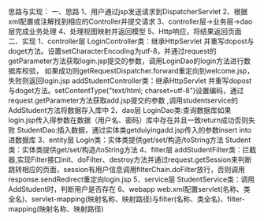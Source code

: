 思路与实现：
    一、思路
    1、用户通过jsp发送请求到DispatcherServlet
    2、根据xml配置或注解找到相应的Controller并提交请求
    3、controller层->业务层->dao层完成业务处理
    4、处理视图映射并返回模型
    5、Http响应，将结果返回页面
    二、实现
    1、controller层 
        LoginController类：继承HttpServlet 并重写dopost与doget方法。设置setCharacterEncoding为utf-8，并通过request的getParameter方法获取login.jsp提交的参数，调用LoginDao的login方法进行数据库校验，
        如果成功则getRequestDispatcher.forward重定向到welcome.jsp，失败则返回login.jsp
        addStudentController类：继承HttpServlet 并重写dopost与doget方法。setContentType("text/html; charset=utf-8")设置编码，通过request.getParameter方法获取add.jsp提交的参数 ,调用studentservice的AddStudent方法将数据存入库中
    2、dao层
        LoginDao类:查询数据库如果login.jsp传入得参数在数据（用户名、密码）库中存在并且一致return成功否则失败
        StudentDao:插入数据，通过实体类getduiyingadd.jsp传入的参数insert into进数据库
    3、entity层
        Login类：实体类提供get/set/构造/toString方法
        Student类：实体类提供get/set/构造/toString方法
    4、filter层
        addStudentFilter类：拦截器,实现Filter接口init、doFilter、destroy方法并通过request.getSession来判断跳转相应的页面，session有用户信息调用filterChain.doFilter放行，否则调用response.sendRedirect重定向login.jsp
    5、service层
        StudentService类：调用AddStudent时，判断用户是否存在
    6、webapp
        web.xml配置servlet(名称、类全名)、servlet-mapping(映射名称、映射路径)与filter(名称、类全名)、filter-mapping(映射名称、映射路径)